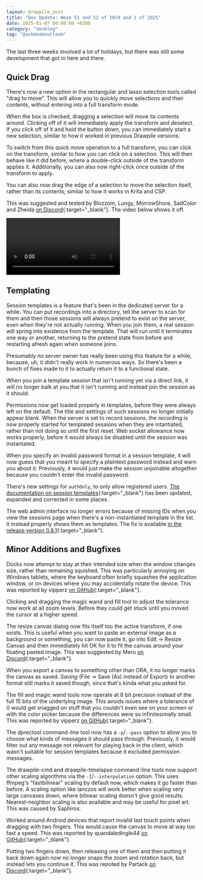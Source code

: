 ```yaml
---
layout: drawpile_post
title: "Dev Update: Week 51 and 52 of 2024 and 1 of 2025"
date: 2025-01-07 00:00:00 +0200
category: "devblog"
tag: "@askmeaboutloom"
---
```


The last three weeks involved a lot of holidays, but there was still some development that got in here and there.

## Quick Drag

There's now a new option in the rectangular and lasso selection tools called "drag to move". This will allow you to quickly move selections and their contents, without entering into a full transform mode.

When the box is checked, dragging a selection will move its contents around. Clicking off of it will immediately apply the transform and deselect. If you click off of it and hold the button down, you can immediately start a new selection, similar to how it worked in previous Drawpile versions.

To switch from this quick move operation to a full transform, you can click on the transform, similar to how you can click on a selection. This will then behave like it did before, where a double-click outside of the transform applies it. Additionally, you can also now right-click once outside of the transform to apply.

You can also now drag the edge of a selection to move the selection itself, rather than its contents, similar to how it works in Krita and CSP.

This was suggested and tested by Blozzom, Lungy, MorrowShore, SadColor and Zheida [on Discord](https://drawpile.net/discord/){:target="_blank"}. The video below shows it off.

<video controls>
  <source src="{{ "/assets/vid/2025-01-07_quickdrag.mp4" | relative_url }}" type="video/mp4"/>
</video>

## Templating

Session templates is a feature that's been in the dedicated server for a while. You can put recordings into a directory, tell the server to scan for them and then those sessions will always pretend to exist on the server, even when they're not actually running. When you join them, a real session will spring into existence from the template. That will run until it terminates one way or another, returning to the pretend state from before and restarting afresh again when someone joins.

Presumably no server owner has really been using this feature for a while, because, uh, it didn't really work in numerous ways. So there's been a bunch of fixes made to it to actually return it to a functional state.

When you join a template session that isn't running yet via a direct link, it will no longer balk at you that it isn't running and instead join the session as it should.

Permissions now get loaded properly in templates, before they were always left on the default. The title and settings of such sessions no longer initially appear blank. When the server is set to record sessions, the recording is now properly started for templated sessions when they are intantiated, rather than not doing so until the first reset. Web socket allowance now works properly, before it would always be disabled until the session was instantated.

When you specify an invalid password format in a session template, it will now guess that you meant to specify a plaintext password instead and warn you about it. Previously, it would just make the session unjoinable altogether because you couldn't enter the invalid password.

There's new settings for `authOnly`, to only allow registered users. [The documentation on session templates](https://docs.drawpile.net/help/server/dedicatedserver#session-templates){:target="_blank"} has been updated, expanded and corrected in some places.

The web admin interface no longer errors because of missing IDs when you view the sessions page when there's a non-instantiated template in the list. It instead properly shows them as templates. The fix is available [in the release version 0.8.1](https://github.com/drawpile/dpwebadmin/releases){:target="_blank"}.

## Minor Additions and Bugfixes

Docks now attempt to stay at their intended size when the window changes size, rather than remaining squished. This was particularly annoying on Windows tablets, where the keyboard often briefly squashes the application window, or on devices where you may accidentally rotate the device. This was reported by vipperz [on GitHub](https://github.com/drawpile/Drawpile/issues/1349){:target="_blank"}.

Clicking and dragging the magic wand and fill tool to adjust the tolerance now work at all zoom levels. Before they could get stuck until you moved the cursor at a higher speed.

The resize canvas dialog now fits itself too the active transform, if one exists. This is useful when you want to paste an external image as a background or something, you can now paste it, go into Edit → Resize Canvas and then immediately hit OK for it to fit the canvas around your floating pasted image. This was suggested by Meru [on Discord](https://drawpile.net/discord/){:target="_blank"}.

When you export a canvas to something other than ORA, it no longer marks the canvas as saved. *Saving* (File → Save (As) instead of Export) to another format still marks it saved though, since that's kinda what you asked for.

The fill and magic wand tools now operate at 8 bit precision instead of the full 15 bits of the underlying image. This avoids issues where a tolerance of 0 would get snagged on stuff that you couldn't even see on your screen or with the color picker because the differences were so infinitesimally small. This was reported by vipperz [on GitHub](https://github.com/drawpile/Drawpile/issues/1419){:target="_blank"}.

The dprectool command-line tool now has a `-p`/`--pass` option to allow you to choose what kinds of messages it should pass through. Previously, it would filter out any message not relevant for playing back in the client, which wasn't suitable for session templates because it excluded permission messages.

The drawpile-cmd and drawpile-timelapse command-line tools now support other scaling algorithms via the `-I`/`--interpolation` option. This uses ffmpeg's "fastbilinear" scaling by default now, which makes it go faster than before. A scaling option like lanczos will work better when scaling very large canvases down, where bilinear scaling doesn't give good results. Nearest-neighbor scaling is also available and may be useful for pixel art. This was caused by Saphiros.

Worked around Android devices that report invalid last touch points when dragging with two fingers. This would cause the canvas to move at way too fast a speed. This was reported by quandaledingle44 [on GitHub](https://github.com/drawpile/Drawpile/issues/1418){:target="_blank"}.

Putting two fingers down, then releasing one of them and then putting it back down again now no longer snaps the zoom and rotation back, but instead lets you continue it. This was repoted by Partack [on Discord](https://drawpile.net/discord/){:target="_blank"}.
